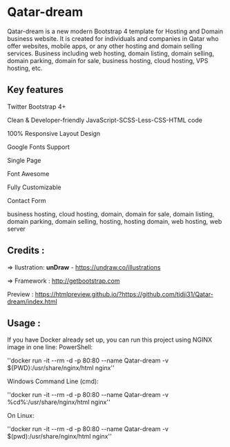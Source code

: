 # Qatar-dream
Qatar-dream is a new modern Bootstrap 4 template for Hosting and Domain business website. It is created for individuals and companies in Qatar who offer websites, mobile apps, or any other hosting and domain selling services. Business including web hosting, domain listing, domain selling, domain parking, domain for sale, business hosting, cloud hosting, VPS hosting, etc.

Key features
-------------
Twitter Bootstrap 4+

Clean & Developer-friendly JavaScript-SCSS-Less-CSS-HTML code

100% Responsive Layout Design 

Google Fonts Support

Single Page

Font Awesome 

Fully Customizable

Contact Form

business hosting, cloud hosting, domain, domain for sale, domain listing, domain parking, domain selling, hosting, hosting domain, web hosting, web server 

Credits :
-------
=> Ilustration: **unDraw** - https://undraw.co/illustrations 

=> Framework : http://getbootstrap.com


Preview : https://htmlpreview.github.io/?https://github.com/tidji31/Qatar-dream/index.html

Usage :
-------
If you have Docker already set up, you can run this project using NGINX image in one line:
PowerShell:

''docker run -it --rm -d -p 80:80 --name Qatar-dream -v ${PWD}:/usr/share/nginx/html nginx''

Windows Command Line (cmd):

''docker run -it --rm -d -p 80:80 --name Qatar-dream -v %cd%:/usr/share/nginx/html nginx''

On Linux:

''docker run -it --rm -d -p 80:80 --name Qatar-dream -v $(pwd):/usr/share/nginx/html nginx''

